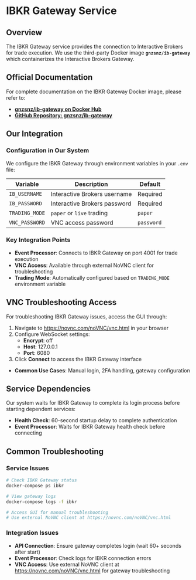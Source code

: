 # IBKR Gateway Service

## Overview

The IBKR Gateway service provides the connection to Interactive Brokers for trade execution. We use the third-party Docker image **`gnzsnz/ib-gateway`** which containerizes the Interactive Brokers Gateway.

## Official Documentation

For complete documentation on the IBKR Gateway Docker image, please refer to:
- **[gnzsnz/ib-gateway on Docker Hub](https://hub.docker.com/r/gnzsnz/ib-gateway)**
- **[GitHub Repository: gnzsnz/ib-gateway](https://github.com/gnzsnz/ib-gateway)**

## Our Integration

### Configuration in Our System

We configure the IBKR Gateway through environment variables in your `.env` file:

| Variable | Description | Default |
|----------|-------------|---------|
| `IB_USERNAME` | Interactive Brokers username | Required |
| `IB_PASSWORD` | Interactive Brokers password | Required |
| `TRADING_MODE` | `paper` or `live` trading | `paper` |
| `VNC_PASSWORD` | VNC access password | `password` |

### Key Integration Points

- **Event Processor**: Connects to IBKR Gateway on port 4001 for trade execution
- **VNC Access**: Available through external NoVNC client for troubleshooting  
- **Trading Mode**: Automatically configured based on `TRADING_MODE` environment variable

## VNC Troubleshooting Access

For troubleshooting IBKR Gateway issues, access the GUI through:
1. Navigate to https://novnc.com/noVNC/vnc.html in your browser
2. Configure WebSocket settings:
   - **Encrypt**: off
   - **Host**: 127.0.0.1
   - **Port**: 6080
3. Click **Connect** to access the IBKR Gateway interface

- **Common Use Cases**: Manual login, 2FA handling, gateway configuration

## Service Dependencies

Our system waits for IBKR Gateway to complete its login process before starting dependent services:
- **Health Check**: 60-second startup delay to complete authentication  
- **Event Processor**: Waits for IBKR Gateway health check before connecting

## Common Troubleshooting

### Service Issues
```bash
# Check IBKR Gateway status
docker-compose ps ibkr

# View gateway logs  
docker-compose logs -f ibkr

# Access GUI for manual troubleshooting
# Use external NoVNC client at https://novnc.com/noVNC/vnc.html
```

### Integration Issues
- **API Connection**: Ensure gateway completes login (wait 60+ seconds after start)
- **Event Processor**: Check logs for IBKR connection errors
- **VNC Access**: Use external NoVNC client at https://novnc.com/noVNC/vnc.html for gateway troubleshooting

